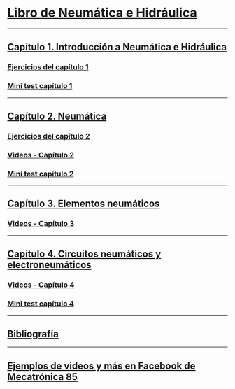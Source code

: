 # [Libro de Neumática e Hidráulica](./index.md)

---

## [Capítulo 1. Introducción a Neumática e Hidráulica](./capitulo1/index.md)

### [Ejercicios del capítulo 1](./capitulo1/ejercicios1.md)

### [Mini test capítulo 1](./capitulo1/mini-test.md)

---

## [Capítulo 2. Neumática](./capitulo2/index.md)

### [Ejercicios del capítulo 2](./capitulo2/ejercicios2.md)

### [Videos - Capítulo 2](./capitulo2/video.md)

### [Mini test capítulo 2](./capitulo2/mini-test.md)

---

## [Capítulo 3. Elementos neumáticos](./capitulo3/index.md)

### [Videos - Capítulo 3](./capitulo3/video.md)

---

## [Capítulo 4. Circuitos neumáticos y electroneumáticos](./capitulo4/index.md)

### [Videos - Capítulo 4](./capitulo4/video.md)

### [Mini test capítulo 4](./capitulo4/mini-test.md)

---

## [Bibliografía](./bibliografia.md)

---

## [Ejemplos de videos y más en Facebook de Mecatrónica 85](https://www.facebook.com/mecatronica85/)
